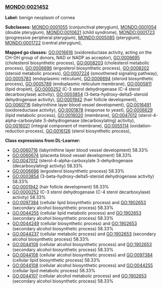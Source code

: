 
### [MONDO:0021452](http://purl.obolibrary.org/obo/MONDO_0021452)
**Label:** benign neoplasm of cornea

**Subclasses:** [MONDO:0001055](http://purl.obolibrary.org/obo/MONDO_0001055) (conjunctival pterygium), [MONDO:0001054](http://purl.obolibrary.org/obo/MONDO_0001054) (double pterygium), [MONDO:0010621](http://purl.obolibrary.org/obo/MONDO_0010621) (child syndrome), [MONDO:0001723](http://purl.obolibrary.org/obo/MONDO_0001723) (progressive peripheral pterygium), [MONDO:0005085](http://purl.obolibrary.org/obo/MONDO_0005085) (pterygium), [MONDO:0001722](http://purl.obolibrary.org/obo/MONDO_0001722) (central pterygium), 

**Mapped go classes:** [GO:0016616](http://purl.obolibrary.org/obo/GO_0016616) (oxidoreductase activity, acting on the CH-OH group of donors, NAD or NADP as acceptor), [GO:0006695](http://purl.obolibrary.org/obo/GO_0006695) (cholesterol biosynthetic process), [GO:0008203](http://purl.obolibrary.org/obo/GO_0008203) (cholesterol metabolic process), [GO:0006696](http://purl.obolibrary.org/obo/GO_0006696) (ergosterol biosynthetic process), [GO:0008202](http://purl.obolibrary.org/obo/GO_0008202) (steroid metabolic process), [GO:0007224](http://purl.obolibrary.org/obo/GO_0007224) (smoothened signaling pathway), [GO:0005783](http://purl.obolibrary.org/obo/GO_0005783) (endoplasmic reticulum), [GO:0006694](http://purl.obolibrary.org/obo/GO_0006694) (steroid biosynthetic process), [GO:0005789](http://purl.obolibrary.org/obo/GO_0005789) (endoplasmic reticulum membrane), [GO:0005811](http://purl.obolibrary.org/obo/GO_0005811) (lipid droplet), [GO:0000252](http://purl.obolibrary.org/obo/GO_0000252) (C-3 sterol dehydrogenase (C-4 sterol decarboxylase) activity), [GO:0003854](http://purl.obolibrary.org/obo/GO_0003854) (3-beta-hydroxy-delta5-steroid dehydrogenase activity), [GO:0001942](http://purl.obolibrary.org/obo/GO_0001942) (hair follicle development), [GO:0060716](http://purl.obolibrary.org/obo/GO_0060716) (labyrinthine layer blood vessel development), [GO:0016491](http://purl.obolibrary.org/obo/GO_0016491) (oxidoreductase activity), [GO:0001878](http://purl.obolibrary.org/obo/GO_0001878) (response to yeast), [GO:0006629](http://purl.obolibrary.org/obo/GO_0006629) (lipid metabolic process), [GO:0016020](http://purl.obolibrary.org/obo/GO_0016020) (membrane), [GO:0047012](http://purl.obolibrary.org/obo/GO_0047012) (sterol-4-alpha-carboxylate 3-dehydrogenase (decarboxylating) activity), [GO:0016021](http://purl.obolibrary.org/obo/GO_0016021) (integral component of membrane), [GO:0055114](http://purl.obolibrary.org/obo/GO_0055114) (oxidation-reduction process), [GO:0016126](http://purl.obolibrary.org/obo/GO_0016126) (sterol biosynthetic process), 

**Class expressions from DL-Learner:**

- [GO:0060716](http://purl.obolibrary.org/obo/GO_0060716) (labyrinthine layer blood vessel development) 58.33%
- [GO:0060674](http://purl.obolibrary.org/obo/GO_0060674) (placenta blood vessel development) 58.33%
- [GO:0047012](http://purl.obolibrary.org/obo/GO_0047012) (sterol-4-alpha-carboxylate 3-dehydrogenase (decarboxylating) activity) 58.33%
- [GO:0006696](http://purl.obolibrary.org/obo/GO_0006696) (ergosterol biosynthetic process) 58.33%
- [GO:0003854](http://purl.obolibrary.org/obo/GO_0003854) (3-beta-hydroxy-delta5-steroid dehydrogenase activity) 58.33%
- [GO:0001942](http://purl.obolibrary.org/obo/GO_0001942) (hair follicle development) 58.33%
- [GO:0000252](http://purl.obolibrary.org/obo/GO_0000252) (C-3 sterol dehydrogenase (C-4 sterol decarboxylase) activity) 58.33%
- [GO:0097384](http://purl.obolibrary.org/obo/GO_0097384) (cellular lipid biosynthetic process) and [GO:1902653](http://purl.obolibrary.org/obo/GO_1902653) (secondary alcohol biosynthetic process) 58.33%
- [GO:0044255](http://purl.obolibrary.org/obo/GO_0044255) (cellular lipid metabolic process) and [GO:1902653](http://purl.obolibrary.org/obo/GO_1902653) (secondary alcohol biosynthetic process) 58.33%
- [GO:0044249](http://purl.obolibrary.org/obo/GO_0044249) (cellular biosynthetic process) and [GO:1902653](http://purl.obolibrary.org/obo/GO_1902653) (secondary alcohol biosynthetic process) 58.33%
- [GO:0044237](http://purl.obolibrary.org/obo/GO_0044237) (cellular metabolic process) and [GO:1902653](http://purl.obolibrary.org/obo/GO_1902653) (secondary alcohol biosynthetic process) 58.33%
- [GO:0044108](http://purl.obolibrary.org/obo/GO_0044108) (cellular alcohol biosynthetic process) and [GO:1902653](http://purl.obolibrary.org/obo/GO_1902653) (secondary alcohol biosynthetic process) 58.33%
- [GO:0044108](http://purl.obolibrary.org/obo/GO_0044108) (cellular alcohol biosynthetic process) and [GO:0097384](http://purl.obolibrary.org/obo/GO_0097384) (cellular lipid biosynthetic process) 58.33%
- [GO:0044108](http://purl.obolibrary.org/obo/GO_0044108) (cellular alcohol biosynthetic process) and [GO:0044255](http://purl.obolibrary.org/obo/GO_0044255) (cellular lipid metabolic process) 58.33%
- [GO:0044107](http://purl.obolibrary.org/obo/GO_0044107) (cellular alcohol metabolic process) and [GO:1902653](http://purl.obolibrary.org/obo/GO_1902653) (secondary alcohol biosynthetic process) 58.33%


